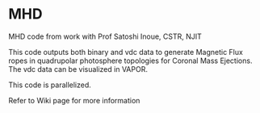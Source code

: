 # MHD
MHD code from work with Prof Satoshi Inoue, CSTR, NJIT

This code outputs both binary and vdc data to generate Magnetic Flux ropes in quadrupolar photosphere topologies for Coronal Mass Ejections. The vdc data can be visualized in VAPOR. 

This code is parallelized.

Refer to Wiki page for more information
